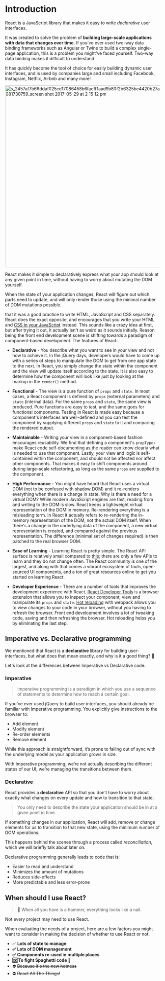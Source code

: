 # Introduction

React is a JavaScript library that makes it easy to write *declarative* user interfaces.

It was created to solve the problem of **building large-scale applications with data that changes over time**. If you’ve ever used two-way data binding frameworks such as Angular or Twine to build a complex single-page application, this is a problem you might’ve faced yourself. Two-way data binding makes it difficult to understand

It has quickly become the tool of choice for easily building dynamic user interfaces, and is used by companies large and small including Facebook, Instagram, Netflix, Airbnb and many more!

<img width="590" alt="s_2457af7b66ddaf025cd17086458b6faeff1aad9b80f2b6325be4420b27ae3b59_1496081730759_screen shot 2017-05-29 at 2 15 12 pm" src="https://user-images.githubusercontent.com/445045/27195947-b114e854-51d6-11e7-9cb4-9def0360495c.png">

React makes it simple to declaratively express what your app should look at any given point in time, without having to worry about mutating the DOM yourself.

When the state of your application changes, React will figure out which parts need to update, and will only render those using the minimal number of DOM mutations possible.

that it was a good practice to write HTML, JavaScript and CSS separately. React does the exact opposite, and encourages that you write your HTML and [CSS in your JavaScript](https://speakerdeck.com/vjeux/react-css-in-js) instead. This sounds like a crazy idea at first, but after trying it out, it actually isn't as weird as it sounds initially. Reason being the front end development scene is shifting towards a paradigm of component-based development. The features of React:

- **Declarative** - You describe what you want to see in your view and not how to achieve it. In the jQuery days, developers would have to come up with a series of steps to manipulate the DOM to get from one app state to the next. In React, you simply change the state within the component and the view will update itself according to the state. It is also easy to determine how the component will look like just by looking at the markup in the `render()` method.

- **Functional** - The view is a pure function of `props` and `state`. In most cases, a React component is defined by `props` (external parameters) and `state` (internal data). For the same `props` and `state`, the same view is produced. Pure functions are easy to test, and the same goes for functional components. Testing in React is made easy because a component's interfaces are well-defined and you can test the component by supplying different `props` and `state` to it and comparing the rendered output.

- **Maintainable** - Writing your view in a component-based fashion encourages reusability. We find that defining a component's `propTypes` make React code self-documenting as the reader can know clearly what is needed to use that component. Lastly, your view and logic is self-contained within the component, and should not be affected nor affect other components. That makes it easy to shift components around during large-scale refactoring, as long as the same `props` are supplied to the component.

- **High Performance** - You might have heard that React uses a virtual DOM (not to be confused with [shadow DOM](https://developer.mozilla.org/en-US/docs/Web/Web_Components/Shadow_DOM)) and it re-renders everything when there is a change in state. Why is there a need for a virtual DOM? While modern JavaScript engines are fast, reading from and writing to the DOM is slow. React keeps a lightweight virtual representation of the DOM in memory. Re-rendering everything is a misleading term. In React it actually refers to re-rendering the in-memory representation of the DOM, not the actual DOM itself. When there's a change in the underlying data of the component, a new virtual representation is created, and compared against the previous representation. The difference (minimal set of changes required) is then patched to the real browser DOM.

- **Ease of Learning** - Learning React is pretty simple. The React API surface is relatively small compared to [this](https://angular.io/docs/ts/latest/api/); there are only a few APIs to learn and they do not change often. The React community is one of the largest, and along with that comes a vibrant ecosystem of tools, open-sourced UI components, and a ton of great resources online to get you started on learning React.

- **Developer Experience** - There are a number of tools that improves the development experience with React. [React Developer Tools](https://github.com/facebook/react-devtools) is a browser extension that allows you to inspect your component, view and manipulate its `props` and `state`. [Hot reloading](https://github.com/gaearon/react-hot-loader) with webpack allows you to view changes to your code in your browser, without you having to refresh the browser. Front end development involves a lot of tweaking code, saving and then refreshing the browser. Hot reloading helps you by eliminating the last step.

## Imperative vs. Declarative programming

We mentioned that React is a **declarative** library for building user-interfaces, but what does that mean exactly, and why is it a good thing? 🤔

Let's look at the differences between Imperative vs Declarative code.

### Imperative

> Imperative programming is a paradigm in which you use a sequence of statements to determine how to reach a certain goal.

If you’ve ever used jQuery to build user interfaces, you should already be familiar with Imperative programming. You explicitly give instructions to the browser to:

- Add element
- Modify element
- Re-order elements
- Remove element

While this approach is straightforward, it’s prone to falling out of sync with the underlying model as your application grows in size.

With Imperative programming, we’re not actually describing the different states of our UI, we’re managing the transitions between them.

### Declarative

React provides a **declarative** API so that you don’t have to worry about exactly what changes on every update and how to transition to that state.

> You only need to describe the state your application should be in at a given point in time.

If something changes in our application, React will add, remove or change elements for us to transition to that new state, using the minimum number of DOM operations.

This happens behind the scenes through a process called *reconciliation*, which we will briefly talk about later on.

Declarative programming generally leads to code that is:
- Easier to read and understand
- Minimizes the amount of mutations
- Reduces side-effects
- More predictable and less error-prone

## When should I use React?
> 🔨  When all you have is a hammer, everything looks like a nail.

Not every project may need to use React.

When evaluating the needs of a project, here are a few factors you might want to consider in making the decision of whether to use React or not:

- ✅  **Lots of state to manage**
- **✅  Lots of DOM management**
- **✅ Components re-used in multiple places**
- **🆗 To fight Spaghetti code 🍝**
- ⛔️ ~~Because it's the new hotness~~
- ⛔️ ~~React All The Things!~~
